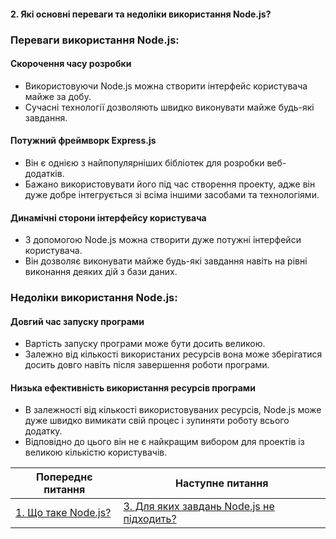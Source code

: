 #### 2. Які основні переваги та недоліки використання Node.js?

### Переваги використання Node.js:

#### **Скорочення часу розробки**
- Використовуючи Node.js можна створити інтерфейс користувача майже за добу.
- Сучасні технології дозволяють швидко виконувати майже будь-які завдання.

#### **Потужний фреймворк Express.js**
- Він є однією з найпопулярніших бібліотек для розробки веб-додатків.
- Бажано використовувати його під час створення проекту, адже він дуже добре інтегрується зі всіма іншими засобами та технологіями.

#### **Динамічні сторони інтерфейсу користувача**
- З допомогою Node.js можна створити дуже потужні інтерфейси користувача.
- Він дозволяє виконувати майже будь-які завдання навіть на рівні виконання деяких дій з бази даних.

### Недоліки використання Node.js:

#### **Довгий час запуску програми**
- Вартість запуску програми може бути досить великою.
- Залежно від кількості використаних ресурсів вона може зберігатися досить довго навіть після завершення роботи програми.

#### **Низька ефективність використання ресурсів програми**
- В залежності від кількості використовуваних ресурсів, Node.js може дуже швидко вимикати свій процес і зупиняти роботу всього додатку.
- Відповідно до цього він не є найкращим вибором для проектів із великою кількістю користувачів.

| Попереднє питання | Наступне питання |
|---|---|
| [1. Що таке Node.js?](./junior/nodejs/1-what-is-nodejs.md)  | [3. Для яких завдань Node.js не підходить?](./junior/nodejs/what-tasks-is-nodejs-not-suitable-for.md) |